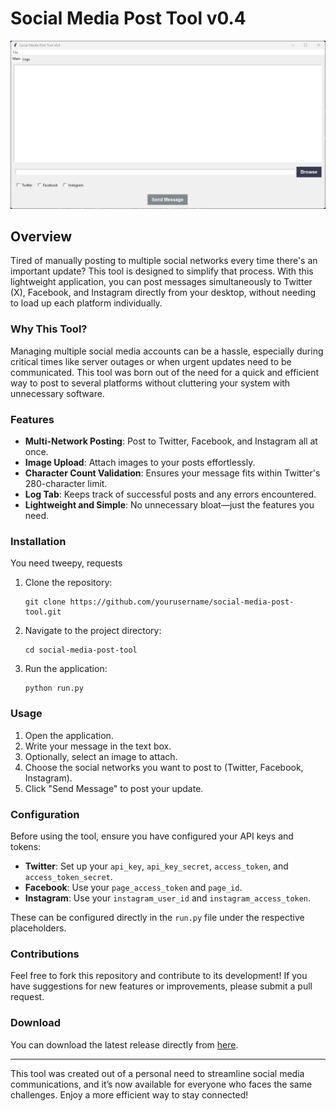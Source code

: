 
# Social Media Post Tool v0.4
![Social Medai Post Tool](social_cover.jpg)

## Overview
Tired of manually posting to multiple social networks every time there's an important update? This tool is designed to simplify that process. With this lightweight application, you can post messages simultaneously to Twitter (X), Facebook, and Instagram directly from your desktop, without needing to load up each platform individually.

### Why This Tool?
Managing multiple social media accounts can be a hassle, especially during critical times like server outages or when urgent updates need to be communicated. This tool was born out of the need for a quick and efficient way to post to several platforms without cluttering your system with unnecessary software.

### Features
- **Multi-Network Posting**: Post to Twitter, Facebook, and Instagram all at once.
- **Image Upload**: Attach images to your posts effortlessly.
- **Character Count Validation**: Ensures your message fits within Twitter's 280-character limit.
- **Log Tab**: Keeps track of successful posts and any errors encountered.
- **Lightweight and Simple**: No unnecessary bloat—just the features you need.

### Installation
You need tweepy, requests
1. Clone the repository:
   ```
   git clone https://github.com/yourusername/social-media-post-tool.git
   ```
2. Navigate to the project directory:
   ```
   cd social-media-post-tool
   ```
3. Run the application:
   ```
   python run.py
   ```

### Usage
1. Open the application.
2. Write your message in the text box.
3. Optionally, select an image to attach.
4. Choose the social networks you want to post to (Twitter, Facebook, Instagram).
5. Click "Send Message" to post your update.

### Configuration
Before using the tool, ensure you have configured your API keys and tokens:
- **Twitter**: Set up your `api_key`, `api_key_secret`, `access_token`, and `access_token_secret`.
- **Facebook**: Use your `page_access_token` and `page_id`.
- **Instagram**: Use your `instagram_user_id` and `instagram_access_token`.

These can be configured directly in the `run.py` file under the respective placeholders.

### Contributions
Feel free to fork this repository and contribute to its development! If you have suggestions for new features or improvements, please submit a pull request.

### Download
You can download the latest release directly from [here](https://github.com/yourusername/social-media-post-tool/releases).

---

This tool was created out of a personal need to streamline social media communications, and it’s now available for everyone who faces the same challenges. Enjoy a more efficient way to stay connected!
